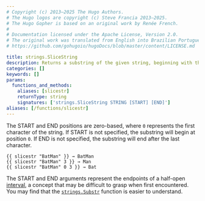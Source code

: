 ```yaml
---
# Copyright (c) 2013–2025 The Hugo Authors.
# The Hugo logos are copyright (c) Steve Francia 2013–2025.
# The Hugo Gopher is based on an original work by Renée French.
#
# Documentation licensed under the Apache License, Version 2.0.
# The original work was translated from English into Brazilian Portuguese.
# https://github.com/gohugoio/hugoDocs/blob/master/content/LICENSE.md

title: strings.SliceString
description: Returns a substring of the given string, beginning with the start position and ending before the end position.
categories: []
keywords: []
params:
  functions_and_methods:
    aliases: [slicestr]
    returnType: string
    signatures: ['strings.SliceString STRING [START] [END]']
aliases: [/functions/slicestr]
---
```


The START and END positions are zero-based, where `0` represents the first character of the string. If START is not specified, the substring will begin at position `0`. If END is not specified, the substring will end after the last character.

```go-html-template
{{ slicestr "BatMan" }} → BatMan
{{ slicestr "BatMan" 3 }} → Man
{{ slicestr "BatMan" 0 3 }} → Bat
```

The START and END arguments represent the endpoints of a half-open [interval](g), a concept that may be difficult to grasp when first encountered. You may find that the [`strings.Substr`] function is easier to understand.

[`strings.Substr`]: /functions/strings/substr/
